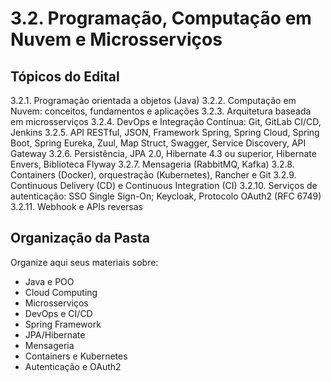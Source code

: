 # 3.2. Programação, Computação em Nuvem e Microsserviços

## Tópicos do Edital

3.2.1. Programação orientada a objetos (Java)
3.2.2. Computação em Nuvem: conceitos, fundamentos e aplicações
3.2.3. Arquitetura baseada em microsserviços
3.2.4. DevOps e Integração Contínua: Git, GitLab CI/CD, Jenkins
3.2.5. API RESTful, JSON, Framework Spring, Spring Cloud, Spring Boot, Spring Eureka, Zuul, Map Struct, Swagger, Service Discovery, API Gateway
3.2.6. Persistência, JPA 2.0, Hibernate 4.3 ou superior, Hibernate Envers, Biblioteca Flyway
3.2.7. Mensageria (RabbitMQ, Kafka)
3.2.8. Containers (Docker), orquestração (Kubernetes), Rancher e Git
3.2.9. Continuous Delivery (CD) e Continuous Integration (CI)
3.2.10. Serviços de autenticação: SSO Single Sign-On; Keycloak, Protocolo OAuth2 (RFC 6749)
3.2.11. Webhook e APIs reversas

## Organização da Pasta

Organize aqui seus materiais sobre:

- Java e POO
- Cloud Computing
- Microsserviços
- DevOps e CI/CD
- Spring Framework
- JPA/Hibernate
- Mensageria
- Containers e Kubernetes
- Autenticação e OAuth2
